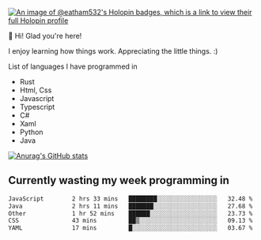 [![An image of @eatham532's Holopin badges, which is a link to view their full Holopin profile](https://holopin.me/eatham532)](https://holopin.io/@eatham532)


👋 Hi! Glad you're here!

I enjoy learning how things work. Appreciating the little things. :)


List of languages I have programmed in
- Rust
- Html, Css
- Javascript
- Typescript
- C#
- Xaml
- Python
- Java

[![Anurag's GitHub stats](https://github-readme-stats.vercel.app/api?username=Eatham532&theme=dark)](https://github.com/anuraghazra/github-readme-stats)


## Currently wasting my week programming in
<!--START_SECTION:waka-->

```txt
JavaScript        2 hrs 33 mins   ████████░░░░░░░░░░░░░░░░░   32.48 %
Java              2 hrs 11 mins   ███████░░░░░░░░░░░░░░░░░░   27.68 %
Other             1 hr 52 mins    ██████░░░░░░░░░░░░░░░░░░░   23.73 %
CSS               43 mins         ██▒░░░░░░░░░░░░░░░░░░░░░░   09.13 %
YAML              17 mins         █░░░░░░░░░░░░░░░░░░░░░░░░   03.67 %
```

<!--END_SECTION:waka-->
